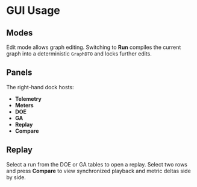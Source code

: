 # GUI Usage

## Modes
Edit mode allows graph editing. Switching to **Run** compiles the current graph into a deterministic `GraphDTO` and locks further edits.

## Panels
The right-hand dock hosts:
- **Telemetry**
- **Meters**
- **DOE**
- **GA**
- **Replay**
- **Compare**

## Replay
Select a run from the DOE or GA tables to open a replay. Select two rows and press **Compare** to view synchronized playback and metric deltas side by side.
